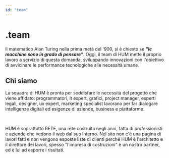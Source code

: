 ```yaml
---
id: "team"
---
```


<PageHeader>

<div>

# .team

Il matematico Alan Turing nella prima metà del '900, si è chiesto se _**"le macchine sono in grado di pensare"**_. Oggi, il team di HUM mette il proprio lavoro a servizio di questa domanda, sviluppando innovazioni con l'obiettivo di avvicinare le performance tecnologiche alle necessità umane.

</div>

<HeaderLogo />

</PageHeader>

<TitledParagraph>

## Chi siamo

<div>

La squadra di HUM è pronta per soddisfare le necessità del progetto che viene affidato: programmatori, it expert, grafici, project manager, esperti legali, designer, ux expert, marketing specialist lavorano per far dialogare intelligenze digitali ed esigenze di aziende, business e piattaforme.

</div>

<br>

<div>
   
HUM è soprattutto RETE, una  rete costruita negli anni, fatta di professionisti e aziende che vedono il web dal suo interno.
Nel sito non c'è una pagina di lavori fatti e non vengono esposte liste di clienti perché HUM è l'architetto e il direttore dei lavori, spesso "l'impresa di costruzioni" è un nostro partner, ed è lui ad esporre i risultati. 

</div>
   
  

</TitledParagraph>
